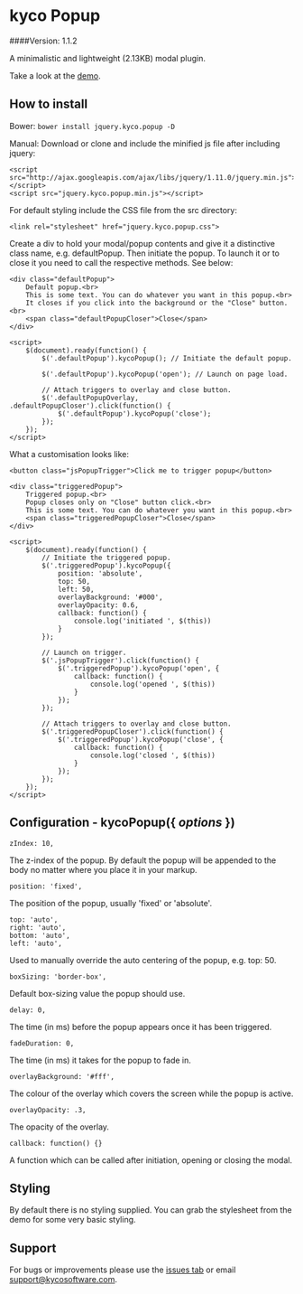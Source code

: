 kyco Popup
==========
####Version: 1.1.2

A minimalistic and lightweight (2.13KB) modal plugin.

Take a look at the [demo](http://www.kycosoftware.com/projects/demo/popup).


How to install
--------------

Bower: `bower install jquery.kyco.popup -D`

Manual: Download or clone and include the minified js file after including jquery:

	<script src="http://ajax.googleapis.com/ajax/libs/jquery/1.11.0/jquery.min.js"></script>
	<script src="jquery.kyco.popup.min.js"></script>

For default styling include the CSS file from the src directory:

	<link rel="stylesheet" href="jquery.kyco.popup.css">

Create a div to hold your modal/popup contents and give it a distinctive class name,
e.g. defaultPopup. Then initiate the popup. To launch it or to close it you need to
call the respective methods. See below:

	<div class="defaultPopup">
		Default popup.<br>
		This is some text. You can do whatever you want in this popup.<br>
		It closes if you click into the background or the "Close" button.<br>
		<span class="defaultPopupCloser">Close</span>
	</div>
	
	<script>
		$(document).ready(function() {
			$('.defaultPopup').kycoPopup(); // Initiate the default popup.

			$('.defaultPopup').kycoPopup('open'); // Launch on page load.

			// Attach triggers to overlay and close button.
			$('.defaultPopupOverlay, .defaultPopupCloser').click(function() {
				$('.defaultPopup').kycoPopup('close');
			});
		});
	</script>

What a customisation looks like:

	<button class="jsPopupTrigger">Click me to trigger popup</button>

	<div class="triggeredPopup">
		Triggered popup.<br>
		Popup closes only on "Close" button click.<br>
		This is some text. You can do whatever you want in this popup.<br>
		<span class="triggeredPopupCloser">Close</span>
	</div>
	
	<script>
		$(document).ready(function() {
			// Initiate the triggered popup.
			$('.triggeredPopup').kycoPopup({
				position: 'absolute',
				top: 50,
				left: 50,
				overlayBackground: '#000',
				overlayOpacity: 0.6,
				callback: function() {
					console.log('initiated ', $(this))
				}
			});

			// Launch on trigger.
			$('.jsPopupTrigger').click(function() {
				$('.triggeredPopup').kycoPopup('open', {
					callback: function() {
						console.log('opened ', $(this))
					}
				});
			});

			// Attach triggers to overlay and close button.
			$('.triggeredPopupCloser').click(function() {
				$('.triggeredPopup').kycoPopup('close', {
					callback: function() {
						console.log('closed ', $(this))
					}
				});
			});
		});
	</script>


Configuration - kycoPopup({ *options* })
----------------------------------------

	zIndex: 10,

The z-index of the popup. By default the popup will be appended to the body
no matter where you place it in your markup.

	position: 'fixed',

The position of the popup, usually 'fixed' or 'absolute'.

	top: 'auto',
	right: 'auto',
	bottom: 'auto',
	left: 'auto',

Used to manually override the auto centering of the popup, e.g. top: 50.

	boxSizing: 'border-box',

Default box-sizing value the popup should use.

	delay: 0,

The time (in ms) before the popup appears once it has been triggered.

	fadeDuration: 0,

The time (in ms) it takes for the popup to fade in.

	overlayBackground: '#fff',

The colour of the overlay which covers the screen while the popup is active.

	overlayOpacity: .3,

The opacity of the overlay.

	callback: function() {}

A function which can be called after initiation, opening or closing the modal.


Styling
-------

By default there is no styling supplied. You can grab the stylesheet from the demo
for some very basic styling.


Support
-------

For bugs or improvements please use the [issues tab](https://github.com/kyco/jquery.kyco.popup/issues)
or email [support@kycosoftware.com](mailto:support@kycosoftware.com).

